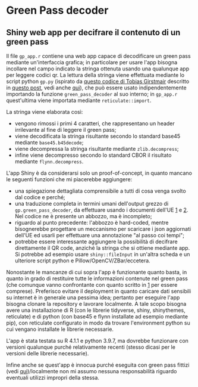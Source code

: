# Green Pass decoder
## Shiny web app per decifrare il contenuto di un green pass

Il file `gp_app.r` contiene una web app capace di decodificare un green pass mediante un'interfaccia grafica; in particolare per usare l'app bisogna incollare nel campo indicato la stringa ottenuta usando una qualunque app per leggere codici qr. 
La lettura della stringa viene effettuata mediante lo script python `gp.py` (ispirato da [questo codice di Tobias Girstmair](https://git.gir.st/greenpass.git/blob_plain/master:/greenpass.py) descritto in [questo post](https://gir.st/blog/greenpass.html), vedi anche [qui](https://github.com/ehn-dcc-development/ehn-sign-verify-python-trivial)), che può essere usato indipendentemente importando la funzione `green_pass_decoder` al suo interno; in `gp_app.r` quest'ultima viene importata mediante `reticulate::import`.

La stringa viene elaborata così:
- vengono rimossi i primi 4 caratteri, che rappresentano un header irrilevante al fine di leggere il green pass;
- viene decodificata la stringa risultante secondo lo standard base45 mediante `base45.b45decode`;
- viene decompressa la stringa risultante mediante `zlib.decompress`;
- infine viene decompresso secondo lo standard CBOR il risultato mediante `flynn.decompress`.

L'app Shiny è da considerarsi solo un proof-of-concept, in quanto mancano le seguenti funzioni che mi piacerebbe aggiungere:
- una spiegazione dettagliata comprensibile a tutti di cosa venga svolto dal codice e perché;
- una traduzione completa in termini umani dell'output grezzo di `gp.green_pass_decoder`, da effettuare usando i documenti dell'UE [1](https://ec.europa.eu/health/sites/default/files/ehealth/docs/covid-certificate_json_specification_en.pdf) e [2](https://ec.europa.eu/health/sites/default/files/ehealth/docs/digital-green-certificates_dt-specifications_en.pdf). Nel codice ne è presente un abbozzo, ma è incompleto;
- riguardo al punto precedente: l'abbozzo è hard-coded, mentre bisognerebbe progettare un meccanismo per scaricare i json aggiornati dell'UE ed usarli per effettuare una annotazione "al passo coi tempi";
- potrebbe essere interessante aggiungere la possibilità di decifrare direttamente il QR code, anziché la stringa che si ottiene mediante app. Si potrebbe ad esempio usare `shiny::fileInput` in un'altra scheda e un ulteriore script python e Pillow/OpenCV/ZBar/eccetera.

Nonostante le mancanze di cui sopra l'app è funzionante quanto basta, in quanto in grado di restituire tutte le informazioni contenute nel green pass (che comunque vanno confrontante con quanto scritto in [1](https://ec.europa.eu/health/sites/default/files/ehealth/docs/covid-certificate_json_specification_en.pdf) per essere comprese).
Preferisco evitare il deployment in quanto caricare dati sensibili su internet è in generale una pessima idea; pertanto per eseguire l'app bisogna clonare la repository e lavorare localmente. A tale scopo bisogna avere una installazione di R (con le librerie tidyverse, shiny, shinythemes, reticulate) e di python (con base45 e flynn installate ad esempio mediante pip), con reticulate configurato in modo da trovare l'environment python su cui vengano installate le librerie necessarie.

L'app è stata testata su R 4.1.1 e python 3.9.7, ma dovrebbe funzionare con versioni qualunque purché relativamente recenti (stesso dicasi per le versioni delle librerie necessarie).

Infine anche se quest'app è innocua purché eseguita con green pass fittizi (vedi [qui](https://dgc.a-sit.at/ehn/))/localmente non mi assumo nessuna responsabilità riguardo eventuali utilizzi impropri della stessa.
